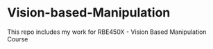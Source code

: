 # Vision-based-Manipulation
This repo includes my work for RBE450X - Vision Based Manipulation Course
